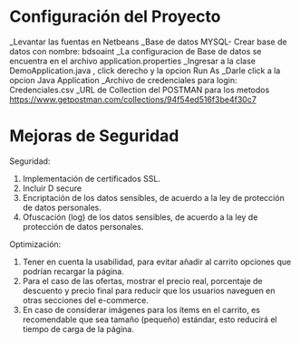# Configuración del Proyecto
_Levantar las fuentas en Netbeans
_Base de datos MYSQL- Crear base de datos con nombre:  bdsoaint
_La configuracion de Base de datos se encuentra en el archivo application.properties
_Ingresar a la clase DemoApplication.java , click derecho y la opcion Run As
_Darle click a la opcion Java Application
_Archivo de credenciales para login: Credenciales.csv
_URL de Collection del POSTMAN para los metodos https://www.getpostman.com/collections/94f54ed516f3be4f30c7

# Mejoras de Seguridad
Seguridad:
1.	Implementación de certificados SSL.
2.	Incluir D secure
3.	Encriptación de los datos sensibles, de acuerdo a la ley de protección de datos personales.
4.	Ofuscación (log) de los datos sensibles, de acuerdo a la ley de protección de datos personales.

Optimización:
1.	Tener en cuenta la usabilidad, para evitar añadir al carrito opciones que podrían recargar la página.
2.	 Para el caso de las ofertas, mostrar el precio real, porcentaje de descuento y precio final para reducir que los usuarios naveguen en otras secciones del e-commerce.
3.	En caso de considerar imágenes para los ítems en el carrito, es recomendable que sea tamaño (pequeño) estándar, esto reducirá el tiempo de carga de la página.
